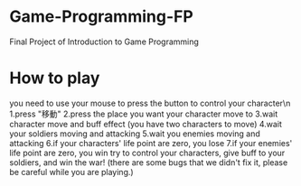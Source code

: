 # Game-Programming-FP
Final Project of Introduction to Game Programming
# How to play
you need to use your mouse to press the button to control your character\n
1.press "移動"
2.press the place you want your character move to
3.wait character move and buff effect
(you have two characters to move)
4.wait your soldiers moving and attacking
5.wait you enemies moving and attacking
6.if your characters' life point are zero, you lose
7.if your enemies' life point are zero, you win
try to control your characters, give buff to your soldiers, and win the war!
(there are some bugs that we didn't fix it, please be careful while you are playing.)

